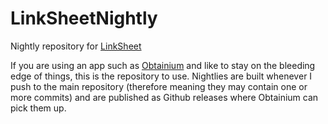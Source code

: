 # LinkSheetNightly

Nightly repository for [LinkSheet](https://github.com/1fexd/LinkSheet)

If you are using an app such as [Obtainium](https://github.com/ImranR98/Obtainium) and like to stay on the bleeding edge of things, this is the repository to use.
Nightlies are built whenever I push to the main repository (therefore meaning they may contain one or more commits) and are published as Github releases where Obtainium can pick them up.
